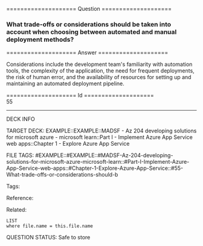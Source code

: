==================== Question ====================  

### What trade-offs or considerations should be taken into account when choosing between automated and manual deployment methods?  

==================== Answer ====================  

Considerations include the development team's familiarity with automation tools, the complexity of the application, the need for frequent deployments, the risk of human error, and the availability of resources for setting up and maintaining an automated deployment pipeline.

==================== Id ====================  
55

---

DECK INFO

TARGET DECK: EXAMPLE::EXAMPLE::MADSF - Az 204 developing solutions for microsoft azure - microsoft learn::Part I - Implement Azure App Service web apps::Chapter 1 - Explore Azure App Service

FILE TAGS: #EXAMPLE::#EXAMPLE::#MADSF-Az-204-developing-solutions-for-microsoft-azure-microsoft-learn::#Part-I-Implement-Azure-App-Service-web-apps::#Chapter-1-Explore-Azure-App-Service::#55-What-trade-offs-or-considerations-should-b

Tags:

Reference:

Related:

```dataview
LIST
where file.name = this.file.name
```
QUESTION STATUS: Safe to store

